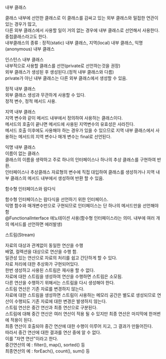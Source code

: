 내부 클래스    

클래스 내부에 선언한 클래스로 이 클래스를 감싸고 있는 외부 클래스와 밀접한 연관이 있는 경우가 많고,  
다른 외부 클래스에서 사용할 일이 거의 없는 경우에 내부 클래스로 선언해서 사용한다.  
중첩클래스라고도 한다.  
내부클래스의 종류 : 정적(static) 내부 클래스, 지역(local) 내부 클래스, 익명(anonymous) 내부 클래스    

인스턴스 내부 클래스  
내부적으로 사용할 클래스를 선언(private로 선언하는것을 권장)  
외부 클래스가 생성된 후 생성된다.(정적 내부 클래스와 다름)  
private가 아닌 내부 클래스는 다른 외부 클래스에서 생성할 수 있음.    

정적 내부 클래스  
외부 클래스 생성과 무관하게 사용할 수 있다.  
정적 변수, 정적 메서드 사용.    

지역 내부 클래스  
지역 변수와 같이 메서드 내부에서 정의하여 사용하는 클래스이다.  
메서드의 호출이 끝나면 메서드에 사용된 지역변수의 유효성은 사라진다.  
메서드 호출 이후에도 사용해야 하는 경우가 있을 수 있으므로 지역 내부 클래스에서 사용하는 메서드의 지역 변수나 매개 변수는 final로 선언된다.    

익명 내부 클래스  
이름이 없는 클래스  
클래스의 이름을 생략하고 주로 하나의 인터페이스나 하나의 추상 클래스를 구현하여 반환.  
인터페이스나 추상클래스 자료형의 변수에 직접 대입하여 클래스를 생성하거나 지역 내부 클래스의 메서드 내부에서 생성하여 반환 할 수 있음.    

함수형 인터페이스와 람다식    

함수형 인터페이스는 람다식을 선언하기 위한 인터페이스.  
익명 함수와 매개변수만으로 구현되므로 인터페이스는 단 하나의 메서드만을 선언해야함  
@FunctionalInterface 애노테이션 사용(함수형 인터페이스라는 의미. 내부에 여러 개의 메서드를 선언하면 에러발생)    

스트림(Stream)    

자료의 대상과 관계없이 동일한 연산을 수행  
배열, 컬렉션을 대상으로 연산을 수행 함.  
일관성 있는 연산으로 자료의 처리를 쉽고 간단하게 할 수 있다.  
자료 처리에 대한 추상화가 구현되어있다.  
한번 생성하고 사용된 스트림은 재사용 할 수 없다.  
자료에 대한 스트림을 생성하여 연산을 수행하면 스트림은 소모됨.  
다른 연산을 수행하기 위해서는 스트림을 다시 생성해야 한다.  
스트림 연산은 기존 자료를 변경하지 않는다.  
자료에 대한 스트림을 생성하면 스트림이 사용하는 메모리 공간은 별도로 생성되므로 연산이 수행되도 기존 자료에 대한 변경은 발생하지 않는다.  
스트림 연산은 중간 연산과 최종 연산으로 구분된다.  
스트림에 대해 중간 연산은 여러 연산이 적용 될 수 있지만 최종 연산은 마지막에 한꺼번에 적용이 된다.  
최종 연산이 호출되야 중간 연산에 대한 수행이 이루어 지고, 그 결과가 만들어진다.  
따라서 중간 연산에 대한 결과를 연산 중에 알 수 없다.  
이를 "자연 연산"이라고 한다.  
중간연산의 예 : filter(), map(), sorted() 등  
최종연산의 예 : forEach(), count(), sum() 등    

